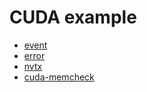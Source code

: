 # CUDA example

* [event](event.md)
* [error](error.md)
* [nvtx](nvtx.md)
* [cuda-memcheck](cuda-memcheck.md)
